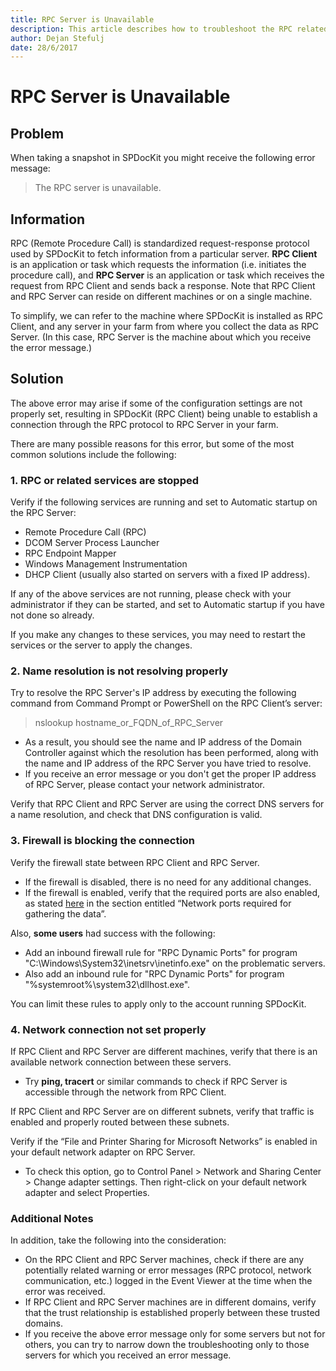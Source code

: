 ```yaml
---
title: RPC Server is Unavailable
description: This article describes how to troubleshoot the RPC related issues.
author: Dejan Stefulj
date: 28/6/2017
---
```


# RPC Server is Unavailable

## Problem

When taking a snapshot in SPDocKit you might receive the following error message:

> The RPC server is unavailable.

## Information

RPC \(Remote Procedure Call\) is standardized request-response protocol used by SPDocKit to fetch information from a particular server. **RPC Client** is an application or task which requests the information \(i.e. initiates the procedure call\), and **RPC Server** is an application or task which receives the request from RPC Client and sends back a response. Note that RPC Client and RPC Server can reside on different machines or on a single machine.

To simplify, we can refer to the machine where SPDocKit is installed as RPC Client, and any server in your farm from where you collect the data as RPC Server. \(In this case, RPC Server is the machine about which you receive the error message.\)

## Solution

The above error may arise if some of the configuration settings are not properly set, resulting in SPDocKit \(RPC Client\) being unable to establish a connection through the RPC protocol to RPC Server in your farm.

There are many possible reasons for this error, but some of the most common solutions include the following:

### 1. RPC or related services are stopped

Verify if the following services are running and set to Automatic startup on the RPC Server:

* Remote Procedure Call \(RPC\)
* DCOM Server Process Launcher
* RPC Endpoint Mapper
* Windows Management Instrumentation
* DHCP Client \(usually also started on servers with a fixed IP address\).

If any of the above services are not running, please check with your administrator if they can be started, and set to Automatic startup if you have not done so already.

If you make any changes to these services, you may need to restart the services or the server to apply the changes.

### 2. Name resolution is not resolving properly

Try to resolve the RPC Server's IP address by executing the following command from Command Prompt or PowerShell on the RPC Client’s server:

> nslookup hostname\_or\_FQDN\_of\_RPC\_Server

* As a result, you should see the name and IP address of the Domain Controller against which the resolution has been performed, along with the name and IP address of the RPC Server you have tried to resolve.
* If you receive an error message or you don't get the proper IP address of RPC Server, please contact your network administrator.

Verify that RPC Client and RPC Server are using the correct DNS servers for a name resolution, and check that DNS configuration is valid.

### 3. Firewall is blocking the connection

Verify the firewall state between RPC Client and RPC Server.

* If the firewall is disabled, there is no need for any additional changes.
* If the firewall is enabled, verify that the required ports are also enabled, as stated [here](https://github.com/SysKitTeam/docs-spdockit/tree/8b06dc9182659a72e14285486dc7b3af590ff348/faq/faq/miscellaneous/README.md#network-ports-required-for-gathering-the-data.md) in the section entitled “Network ports required for gathering the data”.

Also, **some users** had success with the following:

* Add an inbound firewall rule for "RPC Dynamic Ports" for program "C:\Windows\System32\inetsrv\inetinfo.exe" on the problematic servers.
* Also add an inbound rule for "RPC Dynamic Ports" for program "%systemroot%\system32\dllhost.exe". 

You can limit these rules to apply only to the account running SPDocKit.

### 4. Network connection not set properly

If RPC Client and RPC Server are different machines, verify that there is an available network connection between these servers.

* Try **ping, tracert** or similar commands to check if RPC Server is accessible through the network from RPC Client.

If RPC Client and RPC Server are on different subnets, verify that traffic is enabled and properly routed between these subnets.

Verify if the “File and Printer Sharing for Microsoft Networks” is enabled in your default network adapter on RPC Server.

* To check this option, go to Control Panel &gt; Network and Sharing Center &gt; Change adapter settings. Then right-click on your default network adapter and select Properties.

### Additional Notes

In addition, take the following into the consideration:

* On the RPC Client and RPC Server machines, check if there are any potentially related warning or error messages \(RPC protocol, network communication, etc.\) logged in the Event Viewer at the time when the error was received.
* If RPC Client and RPC Server machines are in different domains, verify that the trust relationship is established properly between these trusted domains.
* If you receive the above error message only for some servers but not for others, you can try to narrow down the troubleshooting only to those servers for which you received an error message.

